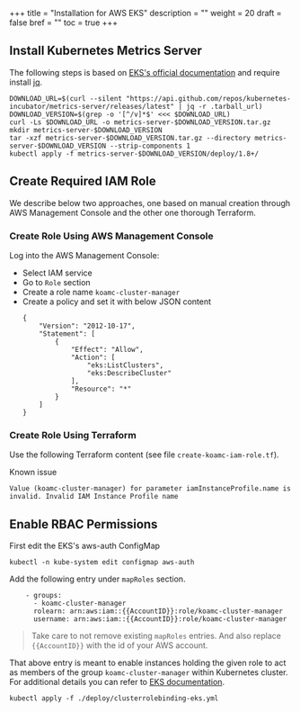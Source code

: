 +++
title = "Installation for AWS EKS"
description = ""
weight = 20
draft = false
bref = ""
toc = true 
+++



## Install Kubernetes Metrics Server 
The following steps is based on [EKS's official documentation](https://docs.aws.amazon.com/eks/latest/userguide/metrics-server.html) and require install [jq](https://stedolan.github.io/jq/).

```
DOWNLOAD_URL=$(curl --silent "https://api.github.com/repos/kubernetes-incubator/metrics-server/releases/latest" | jq -r .tarball_url)
DOWNLOAD_VERSION=$(grep -o '[^/v]*$' <<< $DOWNLOAD_URL)
curl -Ls $DOWNLOAD_URL -o metrics-server-$DOWNLOAD_VERSION.tar.gz
mkdir metrics-server-$DOWNLOAD_VERSION
tar -xzf metrics-server-$DOWNLOAD_VERSION.tar.gz --directory metrics-server-$DOWNLOAD_VERSION --strip-components 1
kubectl apply -f metrics-server-$DOWNLOAD_VERSION/deploy/1.8+/
```

## Create Required IAM Role
We describe below two approaches, one based on manual creation through AWS Management Console and the other one thorough Terraform.

### Create Role Using AWS Management Console
Log into the AWS Management Console:

* Select IAM service
* Go to `Role` section
* Create a role name `koamc-cluster-manager`
* Create a policy and set it with below JSON content
    ```
    {
        "Version": "2012-10-17",
        "Statement": [
            {
                "Effect": "Allow",
                "Action": [
                    "eks:ListClusters",
                    "eks:DescribeCluster"
                ],
                "Resource": "*"
            }
        ]
    }
    ```

### Create Role Using Terraform
Use the following Terraform content (see file `create-koamc-iam-role.tf`).

Known issue

```
Value (koamc-cluster-manager) for parameter iamInstanceProfile.name is invalid. Invalid IAM Instance Profile name
```

## Enable RBAC Permissions
First edit the EKS's aws-auth ConfigMap

```
kubectl -n kube-system edit configmap aws-auth
```

Add the following entry under `mapRoles` section.
```
    - groups:
      - koamc-cluster-manager
      rolearn: arn:aws:iam::{{AccountID}}:role/koamc-cluster-manager
      username: arn:aws:iam::{{AccountID}}:role/koamc-cluster-manager
```

> Take care to not remove existing `mapRoles` entries. And also replace `{{AccountID}}` with the id of your AWS account.

That above entry is meant to enable instances holding the given role to act as members of the group `koamc-cluster-manager` within Kubernetes cluster. For additional details you can refer to [EKS documentation](https://docs.aws.amazon.com/eks/latest/userguide/add-user-role.html).


```
kubectl apply -f ./deploy/clusterrolebinding-eks.yml
```